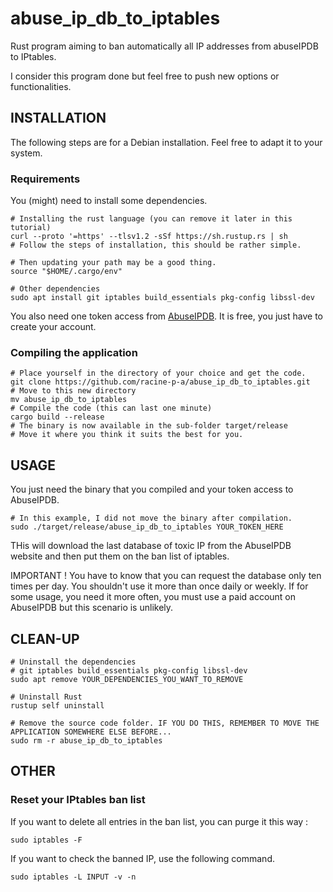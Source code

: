 # abuse_ip_db_to_iptables
Rust program aiming to ban automatically all IP addresses from abuseIPDB to IPtables.

I consider this program done but feel free to push new options or functionalities.

## INSTALLATION

The following steps are for a Debian installation. Feel free to adapt it to your system.

### Requirements

You (might) need to install some dependencies.

```shell
# Installing the rust language (you can remove it later in this tutorial)
curl --proto '=https' --tlsv1.2 -sSf https://sh.rustup.rs | sh
# Follow the steps of installation, this should be rather simple.

# Then updating your path may be a good thing.
source "$HOME/.cargo/env"

# Other dependencies
sudo apt install git iptables build_essentials pkg-config libssl-dev
```

You also need one token access from [AbuseIPDB](https://www.abuseipdb.com/). It is free, you just have to create your
account.

### Compiling the application

```shell
# Place yourself in the directory of your choice and get the code.
git clone https://github.com/racine-p-a/abuse_ip_db_to_iptables.git
# Move to this new directory
mv abuse_ip_db_to_iptables
# Compile the code (this can last one minute)
cargo build --release
# The binary is now available in the sub-folder target/release
# Move it where you think it suits the best for you.
```

## USAGE

You just need the binary that you compiled and your token access to AbuseIPDB.
```shell
# In this example, I did not move the binary after compilation.
sudo ./target/release/abuse_ip_db_to_iptables YOUR_TOKEN_HERE
```

THis will download the last database of toxic IP from the AbuseIPDB website and then put them on the ban list of
iptables.

IMPORTANT ! You have to know that you can request the database only ten times per day. You shouldn't use it
more than once daily or weekly. If for some usage, you need it more often, you must use a paid account on
AbuseIPDB but this scenario is unlikely.

## CLEAN-UP

```shell
# Uninstall the dependencies
# git iptables build_essentials pkg-config libssl-dev
sudo apt remove YOUR_DEPENDENCIES_YOU_WANT_TO_REMOVE

# Uninstall Rust
rustup self uninstall

# Remove the source code folder. IF YOU DO THIS, REMEMBER TO MOVE THE APPLICATION SOMEWHERE ELSE BEFORE... 
sudo rm -r abuse_ip_db_to_iptables
```

## OTHER

### Reset your IPtables ban list

If you want to delete all entries in the ban list, you can purge it this way :
```shell
sudo iptables -F
```

If you want to check the banned IP, use the following command.
```shell
sudo iptables -L INPUT -v -n
```